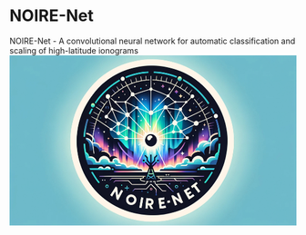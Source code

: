 # NOIRE-Net
 NOIRE-Net - A convolutional neural network for automatic classification and scaling of high-latitude ionograms
<img src="https://github.com/AndreasKvammen/NOIRE-Net/blob/main/logo.jpg?raw=true" width="600" height="300">

